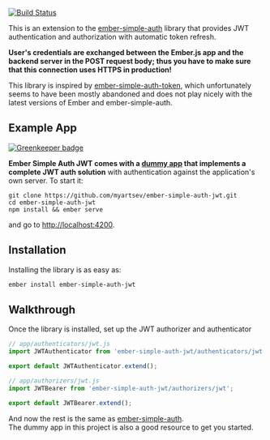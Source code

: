 [![Build Status](https://travis-ci.org/myartsev/ember-simple-auth-jwt.svg?branch=master)](https://travis-ci.org/myartsev/ember-simple-auth-jwt)

This is an extension to the [ember-simple-auth](https://github.com/simplabs/ember-simple-auth) library that provides JWT authentication and authorization with automatic token refresh.

**User's credentials are exchanged between the
Ember.js app and the backend server in the POST request body; thus you have to make sure that this connection uses HTTPS in production!**

This library is inspired by [ember-simple-auth-token](https://github.com/jpadilla/ember-simple-auth-token), which unfortunately seems to have been mostly abandoned and does not play nicely with the latest versions of Ember and ember-simple-auth.

## Example App

[![Greenkeeper badge](https://badges.greenkeeper.io/myartsev/ember-simple-auth-jwt.svg)](https://greenkeeper.io/)

__Ember Simple Auth JWT comes with a
[dummy app](tests/dummy)
that implements a complete JWT auth solution__ with authentication against
the application's own server. To start it:

```
git clone https://github.com/myartsev/ember-simple-auth-jwt.git
cd ember-simple-auth-jwt
npm install && ember serve
```

and go to [http://localhost:4200](http://localhost:4200).

## Installation
Installing the library is as easy as:

```bash
ember install ember-simple-auth-jwt
```

## Walkthrough
Once the library is installed, set up the JWT  authorizer and authenticator
```js
// app/authenticators/jwt.js
import JWTAuthenticator from 'ember-simple-auth-jwt/authenticators/jwt';

export default JWTAuthenticator.extend();
```

```js
// app/authorizers/jwt.js
import JWTBearer from 'ember-simple-auth-jwt/authorizers/jwt';

export default JWTBearer.extend();
```

And now the rest is the same as [ember-simple-auth](https://github.com/simplabs/ember-simple-auth#walkthrough).  
The dummy app in this project is also a good resource to get you started.
